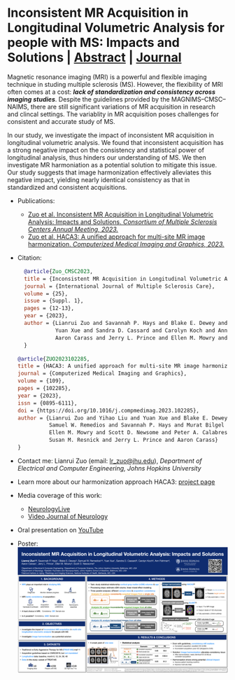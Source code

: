 # Inconsistent MR Acquisition in Longitudinal Volumetric Analysis for people with MS: Impacts and Solutions | [Abstract](https://cmsc.confex.com/cmsc/2023/meetingapp.cgi/Paper/8967) | [Journal](https://www.sciencedirect.com/science/article/pii/S0895611123001039)

Magnetic resonance imaging (MRI) is a powerful and flexible imaging technique in studing multiple sclerosis (MS). However, the flexibility of MRI often comes at a cost: ***lack of standardization and consistency across imaging studies***. Despite the guidelines provided by the MAGNIMS–CMSC–NAIMS, there are still significant variations of MR acquisition in research and clincal settings. The variablity in MR acquisition poses challenges for consistent and accurate study of MS. 

In our study, we investigate the impact of inconsistent MR acquisition in longitudinal volumetric analysis. We found that inconsistent acquisition has a strong negative impact on the consistency and statistical power of longitudinal analysis, thus hinders our understanding of MS. We then investigate MR harmoniation as a potential solution to mitigate this issue. Our study suggests that image harmonization effectively alleviates this negative impact, yielding nearly identical consistency as that in standardized and consistent acquisitions.
- Publications:
    - [Zuo et al. Inconsistent MR Acquisition in Longitudinal Volumetric Analysis: Impacts and Solutions. *Consortium of Multiple Sclerosis Centers Annual Meeting, 2023.*](https://cmsc.confex.com/cmsc/2023/meetingapp.cgi/Paper/8967)
    - [Zuo et al. HACA3: A unified approach for multi-site MR image harmonization. *Computerized Medical Imaging 
and Graphics, 2023.*](https://www.sciencedirect.com/science/article/pii/S0895611123001039)

- Citation:
    ```bibtex
      @article{Zuo_CMSC2023,
      title = {Inconsistent MR Acquisition in Longitudinal Volumetric Analysis: Impacts and Solutions},
      journal = {International Journal of Multiple Sclerosis Care},
      volume = {25},
      issue = {Suppl. 1},
      pages = {12-13},
      year = {2023},
      author = {Lianrui Zuo and Savannah P. Hays and Blake E. Dewey and Samuel W. Remedios and
                Yuan Xue and Sandra D. Cassard and Carolyn Koch and Ann Fishman and 
                Aaron Carass and Jerry L. Prince and Ellen M. Mowry and Scott D. Newsome}
      }
    ```

    ```bibtex
    @article{ZUO2023102285,
    title = {HACA3: A unified approach for multi-site MR image harmonization},
    journal = {Computerized Medical Imaging and Graphics},
    volume = {109},
    pages = {102285},
    year = {2023},
    issn = {0895-6111},
    doi = {https://doi.org/10.1016/j.compmedimag.2023.102285},
    author = {Lianrui Zuo and Yihao Liu and Yuan Xue and Blake E. Dewey and
              Samuel W. Remedios and Savannah P. Hays and Murat Bilgel and 
              Ellen M. Mowry and Scott D. Newsome and Peter A. Calabresi and 
              Susan M. Resnick and Jerry L. Prince and Aaron Carass}
    }
    ```

- Contact me: Lianrui Zuo (email: [lr_zuo@jhu.edu](mailto:lr_zuo@jhu.edu)), *Department of Electrical and Computer Engineering, Johns Hopkins University*

- Learn more about our harmonization approach HACA3: [project page](https://github.com/lianruizuo/haca3)

- Media coverage of this work:
    - [NeurologyLive](https://www.neurologylive.com/conferences/cmsc)
    - [Video Journal of Neurology](https://vjneurology.com/speaker/lianrui-zuo/)
    
- Oral presentation on [YouTube](https://www.youtube.com/watch?v=TpdB55wxgs4&t=2s)

- Poster: ![poster](actrims_poster.png)




